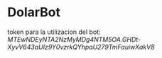 # DolarBot


token para la utilizacion del bot: *MTEwNDEyNTA2NzMyMDg4NTM5OA.GHDt-XyvV643aUIz9Y0vzrkQYhpaU279TmFauiwXakV8*